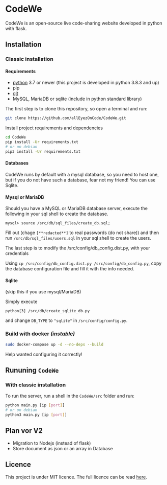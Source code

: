 # CodeWe

CodeWe is an open-source live code-sharing website developed in python with flask.

## Installation

### Classic installation

#### Requirements

* [python](https://www.python.org/downloads/) 3.7 or newer (this project is developed in python 3.8.3 and up)
* pip
* [git](https://git-scm.com/downloads)
* MySQL, MariaDB or sqlite (include in python standard library)

The first step is to clone this repository, so open a terminal and run:

```bash
git clone https://github.com/allEyezOnCode/CodeWe.git
```

Install project requirements and dependencies

```bash
cd CodeWe
pip install -Ur requirements.txt
# or on debian
pip3 install -Ur requirements.txt
```

#### Databases

CodeWe runs by default with a mysql database, so you need to host one, but if you do not have such a database, fear not my friend! You can use Sqlite.

#### Mysql or MariaDB

Should you have a MySQL or MariaDB database server, execute the following in your sql shell to create the database.

```mysql
mysql> source /src/db/sql_files/create_db.sql;
```

Fill out (chage `[**redacted**]` to real passwords (do not share)) and then run `/src/db/sql_files/users.sql` in your sql shell to create the users.

The last step is to modify the /src/config/db_config.dist.py, with your credentials

Using `cp /src/config/db_config.dist.py /src/config/db_config.py`, copy the database configuration file and fill it with the info needed.

#### Sqlite

(skip this if you use mysql/MariaDB)

Simply execute

```shell
python[3] /src/db/create_sqlite_db.py
```

 and change `DB_TYPE` to `"sqlite"` in `/src/config/config.py`.

### Build with docker *(instable)*

```bash
sudo docker-compose up -d --no-deps --build
```

Help wanted configuring it correctly!

## Rununing `CodeWe`

### With classic installation

To run the server, run a shell in the `CodeWe/src` folder and run:

```bash
python main.py [ip [port]]
# or on debian
python3 main.py [ip [port]]
```

## Plan vor V2

* Migration to Nodejs (instead of flask)
* Store document as json or an array in Database

## Licence

This project is under MIT licence. The full licence can be read [here](https://github.com/allEyezOnCode/CodeWe).
